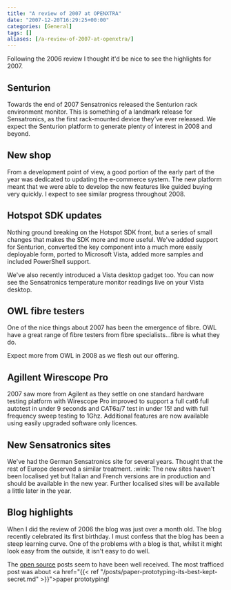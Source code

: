 ```yaml
---
title: "A review of 2007 at OPENXTRA"
date: "2007-12-20T16:29:25+00:00"
categories: [General]
tags: []
aliases: [/a-review-of-2007-at-openxtra/]
---
```


Following the 2006 review I thought it'd be nice to see the highlights for 2007.
<h2>Senturion</h2>
Towards the end of 2007 Sensatronics released the Senturion rack environment monitor. This is something of a landmark release for Sensatronics, as the first rack-mounted device they've ever released. We expect the Senturion platform to generate plenty of interest in 2008 and beyond.
<h2>New shop</h2>
From a development point of view, a good portion of the early part of the year was dedicated to updating the e-commerce system. The new platform meant that we were able to develop the new features like guided buying very quickly. I expect to see similar progress throughout 2008.
<h2>Hotspot SDK updates</h2>
Nothing ground breaking on the Hotspot SDK front, but a series of small changes that makes the SDK more and more useful. We've added support for Senturion, converted the key component into a much more easily deployable form, ported to Microsoft Vista, added more samples and included PowerShell support.

We've also recently introduced a Vista desktop gadget too. You can now see the Sensatronics temperature monitor readings live on your Vista desktop.
<h2>OWL fibre testers</h2>
One of the nice things about 2007 has been the emergence of fibre. OWL have a great range of fibre testers from fibre specialists...fibre is what they do.

Expect more from OWL in 2008 as we flesh out our offering.
<h2>Agillent Wirescope Pro</h2>
2007 saw more from Agilent as they settle on one standard hardware testing platform with Wirescope Pro improved to support a full cat6 full autotest in under 9 seconds and CAT6a/7 test in under 15! and with full frequency sweep testing to 1Ghz. Additional features are now available using easily upgraded software only licences.
<h2>New Sensatronics sites</h2>
We've had the German Sensatronics site for several years. Thought that the rest of Europe deserved a similar treatment. :wink: The new sites haven't been localised yet but Italian and French versions are in production and should be available in the new year. Further localised sites will be available a little later in the year.
<h2>Blog highlights</h2>
When I did the review of 2006 the blog was just over a month old. The blog recently celebrated its first birthday. I must confess that the blog has been a steep learning curve. One of the problems with a blog is that, whilst it might look easy from the outside, it isn't easy to do well.

The <a href="/categories/open-source/">open source</a> posts seem to have been well received. The most trafficed post was about <a href="{{< ref "/posts/paper-prototyping-its-best-kept-secret.md" >}}">paper prototyping</a>!
